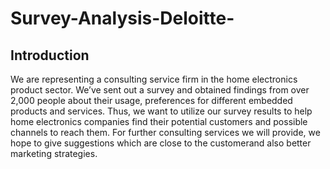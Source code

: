 # Survey-Analysis-Deloitte-

## Introduction

We are representing a consulting service firm in the home electronics product sector. We’ve sent out a survey and obtained findings from over 2,000 people about their usage, preferences for different embedded products and services. Thus, we want to utilize our survey results to help home electronics companies find their potential customers and possible channels to reach them. For further consulting services we will provide, we hope to give suggestions which are close to the customerand also better marketing strategies.
